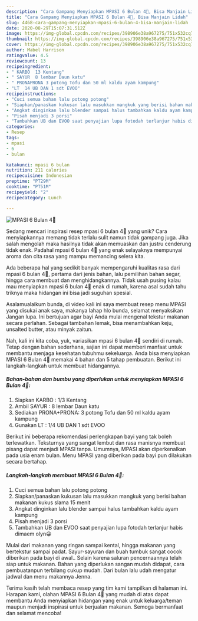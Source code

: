 ```yaml
---
description: "Cara Gampang Menyiapkan MPASI 6 Bulan 4🌟, Bisa Manjain Lidah"
title: "Cara Gampang Menyiapkan MPASI 6 Bulan 4🌟, Bisa Manjain Lidah"
slug: 4468-cara-gampang-menyiapkan-mpasi-6-bulan-4-bisa-manjain-lidah
date: 2020-08-29T15:07:31.512Z
image: https://img-global.cpcdn.com/recipes/398906e38a967275/751x532cq70/mpasi-6-bulan-4🌟-foto-resep-utama.jpg
thumbnail: https://img-global.cpcdn.com/recipes/398906e38a967275/751x532cq70/mpasi-6-bulan-4🌟-foto-resep-utama.jpg
cover: https://img-global.cpcdn.com/recipes/398906e38a967275/751x532cq70/mpasi-6-bulan-4🌟-foto-resep-utama.jpg
author: Mabel Harrison
ratingvalue: 4.5
reviewcount: 13
recipeingredient:
- " KARBO  13 Kentang"
- " SAYUR  8 lembar Daun katu"
- " PRONAPRONA 3 potong Tofu dan 50 ml kaldu ayam kampung"
- "LT  14 UB DAN 1 sdt EVOO"
recipeinstructions:
- "Cuci semua bahan lalu potong potong"
- "Siapkan/panaskan kukusan lalu masukkan mangkuk yang berisi bahan makanan kukus slama 15 menit"
- "Angkat dinginkan lalu blender sampai halus tambahkan kaldu ayam kampung"
- "Pisah menjadi 3 porsi"
- "Tambahkan UB dan EVOO saat penyajian lupa fotodah terlanjur habis dimaem olyn😀"
categories:
- Resep
tags:
- mpasi
- 6
- bulan

katakunci: mpasi 6 bulan 
nutrition: 211 calories
recipecuisine: Indonesian
preptime: "PT29M"
cooktime: "PT51M"
recipeyield: "2"
recipecategory: Lunch

---
```



![MPASI 6 Bulan 4🌟](https://img-global.cpcdn.com/recipes/398906e38a967275/751x532cq70/mpasi-6-bulan-4🌟-foto-resep-utama.jpg)

Sedang mencari inspirasi resep mpasi 6 bulan 4🌟 yang unik? Cara menyiapkannya memang tidak terlalu sulit namun tidak gampang juga. Jika salah mengolah maka hasilnya tidak akan memuaskan dan justru cenderung tidak enak. Padahal mpasi 6 bulan 4🌟 yang enak selayaknya mempunyai aroma dan cita rasa yang mampu memancing selera kita.

Ada beberapa hal yang sedikit banyak mempengaruhi kualitas rasa dari mpasi 6 bulan 4🌟, pertama dari jenis bahan, lalu pemilihan bahan segar, hingga cara membuat dan menghidangkannya. Tidak usah pusing kalau mau menyiapkan mpasi 6 bulan 4🌟 enak di rumah, karena asal sudah tahu triknya maka hidangan ini bisa jadi suguhan spesial.

Asalamualaikum bunda, di video kali ini saya membuat resep menu MPASI yang disukai anak saya, makanya lahap hlo bunda, selamat menyaksikan Jangan lupa. Ini bertujuan agar bayi Anda mulai mengenal tekstur makanan secara perlahan. Sebagai tambahan lemak, bisa menambahkan keju, unsalted butter, atau minyak zaitun.


Nah, kali ini kita coba, yuk, variasikan mpasi 6 bulan 4🌟 sendiri di rumah. Tetap dengan bahan sederhana, sajian ini dapat memberi manfaat untuk membantu menjaga kesehatan tubuhmu sekeluarga. Anda bisa menyiapkan MPASI 6 Bulan 4🌟 memakai 4 bahan dan 5 tahap pembuatan. Berikut ini langkah-langkah untuk membuat hidangannya.

<!--inarticleads1-->

##### Bahan-bahan dan bumbu yang diperlukan untuk menyiapkan MPASI 6 Bulan 4🌟:

1. Siapkan  KARBO : 1/3 Kentang
1. Ambil  SAYUR : 8 lembar Daun katu
1. Sediakan  PRONA+PRONA: 3 potong Tofu dan 50 ml kaldu ayam kampung
1. Gunakan LT : 1/4 UB DAN 1 sdt EVOO


Berikut ini beberapa rekomendasi perlengkapan bayi yang tak boleh terlewatkan. Teksturnya yang sangat lembut dan rasa manisnya membuat pisang dapat menjadi MPASI tanpa. Umumnya, MPASI akan diperkenalkan pada usia enam bulan. Menu MPASI yang diberikan pada bayi pun dilakukan secara bertahap. 

<!--inarticleads2-->

##### Langkah-langkah membuat MPASI 6 Bulan 4🌟:

1. Cuci semua bahan lalu potong potong
1. Siapkan/panaskan kukusan lalu masukkan mangkuk yang berisi bahan makanan kukus slama 15 menit
1. Angkat dinginkan lalu blender sampai halus tambahkan kaldu ayam kampung
1. Pisah menjadi 3 porsi
1. Tambahkan UB dan EVOO saat penyajian lupa fotodah terlanjur habis dimaem olyn😀


Mulai dari makanan yang ringan sampai kental, hingga makanan yang bertekstur sampai padat. Sayur-sayuran dan buah tumbuk sangat cocok diberikan pada bayi di awal.. Selain karena saluran pencernaannya telah siap untuk makanan. Bahan yang diperlukan sangan mudah didapat, cara pembuatanpun terbilang cukup mudah. Dari bulan lalu udah mengatur jadwal dan menu makannya Jenna. 

Terima kasih telah membaca resep yang tim kami tampilkan di halaman ini. Harapan kami, olahan MPASI 6 Bulan 4🌟 yang mudah di atas dapat membantu Anda menyiapkan hidangan yang enak untuk keluarga/teman maupun menjadi inspirasi untuk berjualan makanan. Semoga bermanfaat dan selamat mencoba!
